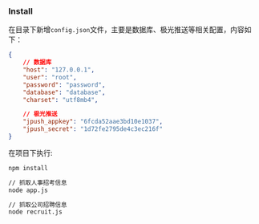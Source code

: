 ### Install

在目录下新增`config.json`文件，主要是数据库、极光推送等相关配置，内容如下：

```json
{
    // 数据库
    "host": "127.0.0.1",
    "user": "root",
    "password": "password",
    "database": "database",
    "charset": "utf8mb4",

    // 极光推送
    "jpush_appkey": "6fcda52aae3bd10e1037",
    "jpush_secret": "1d72fe2795de4c3ec216f"
}
```

在项目下执行:
```cmd
npm install

// 抓取人事招考信息
node app.js

// 抓取公司招聘信息
node recruit.js
```